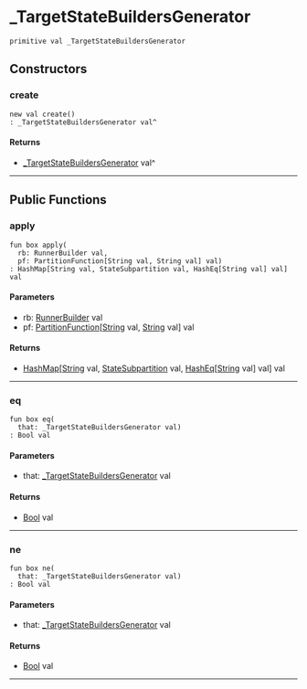 # _TargetStateBuildersGenerator

```pony
primitive val _TargetStateBuildersGenerator
```

## Constructors

### create

```pony
new val create()
: _TargetStateBuildersGenerator val^
```

#### Returns

* [_TargetStateBuildersGenerator](wallaroo-core-initialization-_TargetStateBuildersGenerator) val^

---

## Public Functions

### apply

```pony
fun box apply(
  rb: RunnerBuilder val,
  pf: PartitionFunction[String val, String val] val)
: HashMap[String val, StateSubpartition val, HashEq[String val] val] val
```
#### Parameters

*   rb: [RunnerBuilder](wallaroo-core-topology-RunnerBuilder) val
*   pf: [PartitionFunction](wallaroo-core-topology-PartitionFunction)\[[String](builtin-String) val, [String](builtin-String) val\] val

#### Returns

* [HashMap](collections-HashMap)\[[String](builtin-String) val, [StateSubpartition](wallaroo-core-topology-StateSubpartition) val, [HashEq](collections-HashEq)\[[String](builtin-String) val\] val\] val

---

### eq

```pony
fun box eq(
  that: _TargetStateBuildersGenerator val)
: Bool val
```
#### Parameters

*   that: [_TargetStateBuildersGenerator](wallaroo-core-initialization-_TargetStateBuildersGenerator) val

#### Returns

* [Bool](builtin-Bool) val

---

### ne

```pony
fun box ne(
  that: _TargetStateBuildersGenerator val)
: Bool val
```
#### Parameters

*   that: [_TargetStateBuildersGenerator](wallaroo-core-initialization-_TargetStateBuildersGenerator) val

#### Returns

* [Bool](builtin-Bool) val

---

